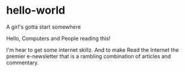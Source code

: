 # hello-world
A girl's gotta start somewhere

Hello, Computers and People reading this!

I'm hear to get some internet skillz. 
And to make Read the Internet the premier e-newsletter that is a rambling combination of articles and commentary.
